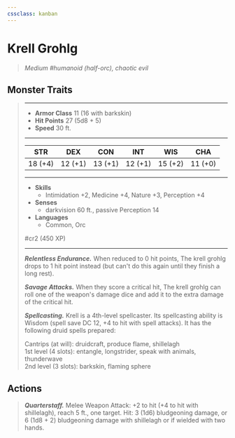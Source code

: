 ```yaml
---
cssclass: kanban
---
```


# Krell Grohlg
>*Medium #humanoid (half-orc), chaotic evil*
## Monster Traits
>___
>- **Armor Class** 11 (16 with barkskin)
>- **Hit Points** 27 (5d8 + 5)
>- **Speed** 30 ft.
>___
>|STR|DEX|CON|INT|WIS|CHA|
>|:---:|:---:|:---:|:---:|:---:|:---:|
>|18 (+4)|12 (+1)|13 (+1)|12 (+1)|15 (+2)|11 (+0)|
>___
>- **Skills**
>	 - Intimidation +2, Medicine +4, Nature +3, Perception +4
>- **Senses**
>	 - darkvision 60 ft., passive Perception 14
>- **Languages**
>	 - Common, Orc
>
> #cr2 (450 XP)
>___
>***Relentless Endurance.*** When reduced to 0 hit points, The krell grohlg drops to 1 hit point instead (but can't do this again until they finish a long rest).  
>
>***Savage Attacks.*** When they score a critical hit, The krell grohlg can roll one of the weapon's damage dice and add it to the extra damage of the critical hit.  
>
>***Spellcasting.*** Krell is a 4th-level spellcaster. Its spellcasting ability is Wisdom (spell save DC 12, +4 to hit with spell attacks). It has the following druid spells prepared:  
>
>Cantrips (at will): druidcraft, produce flame, shillelagh  
>1st level (4 slots): entangle, longstrider, speak with animals, thunderwave  
>2nd level (3 slots): barkskin, flaming sphere  
>
## Actions
>***Quarterstaff.*** Melee Weapon Attack: +2 to hit (+4 to hit with shillelagh), reach 5 ft., one target. Hit: 3 (1d6) bludgeoning damage, or 6 (1d8 + 2) bludgeoning damage with shillelagh or if wielded with two hands.